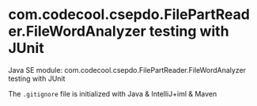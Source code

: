 # com.codecool.csepdo.FilePartReader.FileWordAnalyzer testing with JUnit

Java SE module: com.codecool.csepdo.FilePartReader.FileWordAnalyzer testing with JUnit

The `.gitignore` file is initialized with Java & IntelliJ+iml & Maven